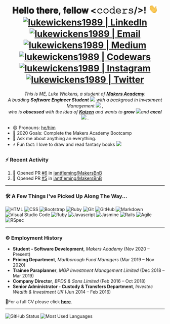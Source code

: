 <h1 align="center"> 𝐇𝐞𝐥𝐥𝐨 𝐭𝐡𝐞𝐫𝐞, 𝐟𝐞𝐥𝐥𝐨𝐰 <𝚌𝚘𝚍𝚎𝚛𝚜/>! <img src="https://raw.githubusercontent.com/ABSphreak/ABSphreak/master/gifs/Hi.gif" width="30px">
<br>
<a href="https://linkedin.com/in/lukewickens">
  <img align="center" alt="lukewickens1989 | LinkedIn" width="30px" src="https://github.com/TheDudeThatCode/TheDudeThatCode/blob/master/Assets/Linkedin.svg" />
</a>
<a href="mailto:lukewickens1989@gmail.com">
  <img align="center" alt="lukewickens1989 | Email" width="30px" src="https://github.com/TheDudeThatCode/TheDudeThatCode/blob/master/Assets/Gmail.svg" />
</a>
<a href="https://lukewickens1989.medium.com/">
<img align="center" alt="lukewickens1989 | Medium" width="30px" src="https://cdn.jsdelivr.net/npm/simple-icons@v3/icons/medium.svg" />
</a>
<a href="https://www.codewars.com/users/lukewickens1989">
<img align="center" alt="lukewickens1989 | Codewars" width="30px" src="https://cdn.jsdelivr.net/npm/simple-icons@3.12.3/icons/codewars.svg" />
</a>
<a href="https://https://www.instagram.com/mustytomes/">
<img align="center" alt="lukewickens1989 | Instagram" width="30px" src="https://github.com/TheDudeThatCode/TheDudeThatCode/blob/master/Assets/Instagram.svg" />
</a>
<a href="https://www.twitter.com/luke_wickens">
<img align="center" alt="lukewickens1989 | Twitter" width="30px" src="https://github.com/TheDudeThatCode/TheDudeThatCode/blob/master/Assets/Twitter.svg" />
</a>
</h1>

<p align="center">
  <em>
    This is ME, Luke Wickens, a student of <a href="http://https://makers.tech/"> <b>Makers Academy</b></a>. <br>
    A budding <b>Software Engineer Student</b> <img src="https://github.com/TheDudeThatCode/TheDudeThatCode/blob/master/Assets/Designer.gif" width="36px"> with a backgroud in Investment Management&nbsp;<img src="https://media.giphy.com/media/DkyuyHm4QKpu8/giphy.gif" width="36px">&nbsp,<br>who is <b>obsessed</b>
    with the idea of <b><a href="https://www.kaizen.com/what-is-kaizen.html">Kaizen</a></b> and wants to 
    <b>grow</b> <img src="https://github.com/TheDudeThatCode/TheDudeThatCode/blob/master/Assets/Rocket.gif" width="18px">and 
    <b>excel</b> <img src="https://github.com/TheDudeThatCode/TheDudeThatCode/blob/master/Assets/Medal.gif" width="20px">&nbsp.
  </em> 
  <br>
</p>

- 😄 Pronouns: <a href="https://pronoun.is/he">he/him</a>
- 🥅 2020 Goals: Complete the Makers Academy Bootcamp
- 💬 Ask me about anything an everything.
- ⚡ Fun fact: I love to draw and read fantasy books <img src="https://github.com/TheDudeThatCode/TheDudeThatCode/blob/master/Assets/gandalf_parrot.gif" width="22px">

### :zap: Recent Activity
<!--START_SECTION:activity-->
1. 💪 Opened PR [#6](https://github.com/iantfleming/MakersBnB/pull/6) in [iantfleming/MakersBnB](https://github.com/iantfleming/MakersBnB)
2. 💪 Opened PR [#5](https://github.com/iantfleming/MakersBnB/pull/5) in [iantfleming/MakersBnB](https://github.com/iantfleming/MakersBnB)
<!--END_SECTION:activity-->

---

### 🛠 A Few Things I've Picked Up Along The Way...

![HTML](https://img.shields.io/badge/-HTML-333333?style=flat&logo=HTML5)
![CSS](https://img.shields.io/badge/-CSS-333333?style=flat&logo=CSS3&logoColor=1572B6)
![Bootstrap](https://img.shields.io/badge/-Bootstrap-333333?style=flat&logo=bootstrap&logoColor=563D7C)
![Ruby](https://img.shields.io/badge/-Ruby-333333?style=flat&logo=ruby&logoColor=FF5733)
![Git](https://img.shields.io/badge/-Git-333333?style=flat&logo=git)
![GitHub](https://img.shields.io/badge/-GitHub-333333?style=flat&logo=github)
![Markdown](https://img.shields.io/badge/-Markdown-333333?style=flat&logo=markdown)
![Visual Studio Code](https://img.shields.io/badge/-Visual%20Studio%20Code-333333?style=flat&logo=visual-studio-code&logoColor=007ACC)
![Ruby](https://img.shields.io/badge/-Ruby-333333?style=flat&logo=ruby&logoColor=FF5733)
![Javascript](https://img.shields.io/badge/-Javascript-333333?style=flat&logo=javascript)
![Jasmine](https://img.shields.io/badge/-Jasmine-333333?style=flat&logo=jasmine)
![Rails](https://img.shields.io/badge/-Rails-333333?style=flat&logo=rails)
![Agile](https://img.shields.io/badge/-Agile-333333?style=flat&logo=agile)
![RSpec](https://img.shields.io/badge/-RSpec-333333?style=flat&logo=rspec)

---

### ⚙️ Employment History
 * <strong>Student - Software Development</strong>, <em>Makers Academy</em> (Nov 2020 – Present)  
 * <strong>Pricing Department</strong>, <em>Marlborough Fund Managers</em> (Mar 2019 – Nov 2020)  
 * <strong>Trainee Paraplanner</strong>, <em>MGP Investment Management Limited</em> (Dec 2018 – Mar 2019)   
 * <strong>Company Director</strong>, <em>BPDS & Sons Limited</em> (Feb 2016 – Oct 2018)    
 * <strong>Senior Administrator - Custody & Transfers Department</strong>, <em>Investec Wealth & Investment UK</em> (Jun 2014 – Feb 2016)  
 
📗For a full CV please click <strong><a href=".github/workflows/Luke_Wickens_Resume.pdf">here</a></strong>. 

---

<p align="left">
<img src="https://github-readme-stats-one-roan.vercel.app/api?username=lukewickens1989&count_private=true&show_icons=true&theme=graywhite" alt="GitHub Status"/>
<img src ="https://github-readme-stats-one-roan.vercel.app/api/top-langs/?username=lukewickens1989&count_private=true&show_icons=true&layout=compact&theme=graywhite" alt="Most Used Languages">
<br>
</p>
<br>


<!--
**lukewickens1989/lukewickens1989** is a ✨ _special_ ✨ repository because its `README.md` (this file) appears on your GitHub profile.

Here are some ideas to get you started:

- 🔭 I’m currently working on ...
- 🌱 I’m currently learning ...
- 👯 I’m looking to collaborate on ...
- 🤔 I’m looking for help with ...
- 💬 Ask me about ...
- 📫 How to reach me: ...
- 😄 Pronouns: ...
- ⚡ Fun fact: ...
-->
